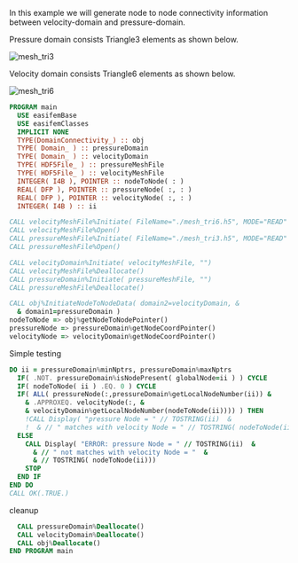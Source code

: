 In this example we will generate node to node connectivity information between velocity-domain and pressure-domain.

Pressure domain consists Triangle3 elements as shown below.

![mesh_tri3](figures/mesh_tri3.png)

Velocity domain consists Triangle6 elements as shown below.

![mesh_tri6](figures/mesh_tri6.png)

```fortran
PROGRAM main
  USE easifemBase
  USE easifemClasses
  IMPLICIT NONE
  TYPE(DomainConnectivity_) :: obj
  TYPE( Domain_ ) :: pressureDomain
  TYPE( Domain_ ) :: velocityDomain
  TYPE( HDF5File_ ) :: pressureMeshFile
  TYPE( HDF5File_ ) :: velocityMeshFile
  INTEGER( I4B ), POINTER :: nodeToNode( : )
  REAL( DFP ), POINTER :: pressureNode( :, : )
  REAL( DFP ), POINTER :: velocityNode( :, : )
  INTEGER( I4B ) :: ii
```

```fortran
CALL velocityMeshFile%Initiate( FileName="./mesh_tri6.h5", MODE="READ" )
CALL velocityMeshFile%Open()
CALL pressureMeshFile%Initiate( FileName="./mesh_tri3.h5", MODE="READ" )
CALL pressureMeshFile%Open()
```

```fortran
CALL velocityDomain%Initiate( velocityMeshFile, "")
CALL velocityMeshFile%Deallocate()
CALL pressureDomain%Initiate( pressureMeshFile, "")
CALL pressureMeshFile%Deallocate()
```

```fortran
CALL obj%InitiateNodeToNodeData( domain2=velocityDomain, &
  & domain1=pressureDomain )
nodeToNode => obj%getNodeToNodePointer()
pressureNode => pressureDomain%getNodeCoordPointer()
velocityNode => velocityDomain%getNodeCoordPointer()
```

Simple testing

```fortran
DO ii = pressureDomain%minNptrs, pressureDomain%maxNptrs
  IF( .NOT. pressureDomain%isNodePresent( globalNode=ii ) ) CYCLE
  IF( nodeToNode( ii ) .EQ. 0 ) CYCLE
  IF( ALL( pressureNode(:,pressureDomain%getLocalNodeNumber(ii)) &
    & .APPROXEQ. velocityNode(:, &
    & velocityDomain%getLocalNodeNumber(nodeToNode(ii)))) ) THEN
    !CALL Display( "pressure Node = " // TOSTRING(ii)  &
    !  & // " matches with velocity Node = " // TOSTRING( nodeToNode(ii)))
  ELSE
    CALL Display( "ERROR: pressure Node = " // TOSTRING(ii)  &
      & // " not matches with velocity Node = "  &
      & // TOSTRING( nodeToNode(ii)))
    STOP
  END IF
END DO
CALL OK(.TRUE.)
```

cleanup

```fortran
  CALL pressureDomain%Deallocate()
  CALL velocityDomain%Deallocate()
  CALL obj%Deallocate()
END PROGRAM main
```
